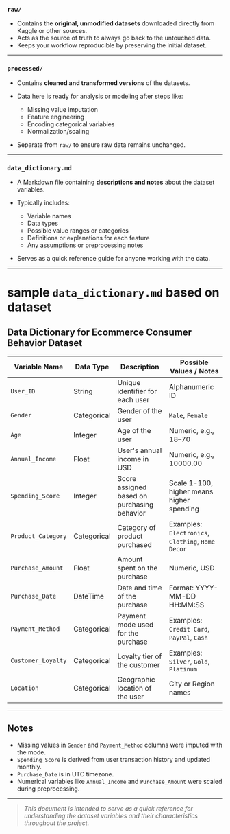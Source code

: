 ### `raw/`

* Contains the **original, unmodified datasets** downloaded directly from Kaggle or other sources.
* Acts as the source of truth to always go back to the untouched data.
* Keeps your workflow reproducible by preserving the initial dataset.

---

### `processed/`

* Contains **cleaned and transformed versions** of the datasets.
* Data here is ready for analysis or modeling after steps like:

  * Missing value imputation
  * Feature engineering
  * Encoding categorical variables
  * Normalization/scaling
* Separate from `raw/` to ensure raw data remains unchanged.

---

### `data_dictionary.md`

* A Markdown file containing **descriptions and notes** about the dataset variables.
* Typically includes:

  * Variable names
  * Data types
  * Possible value ranges or categories
  * Definitions or explanations for each feature
  * Any assumptions or preprocessing notes
* Serves as a quick reference guide for anyone working with the data.

---

# sample `data_dictionary.md` based on dataset

## Data Dictionary for Ecommerce Consumer Behavior Dataset

| Variable Name         | Data Type   | Description                                                  | Possible Values / Notes                            |
|-----------------------|-------------|--------------------------------------------------------------|---------------------------------------------------|
| `User_ID`             | String      | Unique identifier for each user                               | Alphanumeric ID                                    |
| `Gender`              | Categorical | Gender of the user                                           | `Male`, `Female`                                  |
| `Age`                 | Integer     | Age of the user                                              | Numeric, e.g., 18–70                              |
| `Annual_Income`       | Float       | User's annual income in USD                                   | Numeric, e.g., 10000.00                           |
| `Spending_Score`      | Integer     | Score assigned based on purchasing behavior                   | Scale 1-100, higher means higher spending         |
| `Product_Category`    | Categorical | Category of product purchased                                 | Examples: `Electronics`, `Clothing`, `Home Decor` |
| `Purchase_Amount`     | Float       | Amount spent on the purchase                                  | Numeric, USD                                     |
| `Purchase_Date`       | DateTime    | Date and time of the purchase                                 | Format: YYYY-MM-DD HH:MM:SS                       |
| `Payment_Method`      | Categorical | Payment mode used for the purchase                            | Examples: `Credit Card`, `PayPal`, `Cash`         |
| `Customer_Loyalty`    | Categorical | Loyalty tier of the customer                                  | Examples: `Silver`, `Gold`, `Platinum`            |
| `Location`            | Categorical | Geographic location of the user                               | City or Region names                              |

---

## Notes
- Missing values in `Gender` and `Payment_Method` columns were imputed with the mode.
- `Spending_Score` is derived from user transaction history and updated monthly.
- `Purchase_Date` is in UTC timezone.
- Numerical variables like `Annual_Income` and `Purchase_Amount` were scaled during preprocessing.

---

> _This document is intended to serve as a quick reference for understanding the dataset variables and their characteristics throughout the project._
